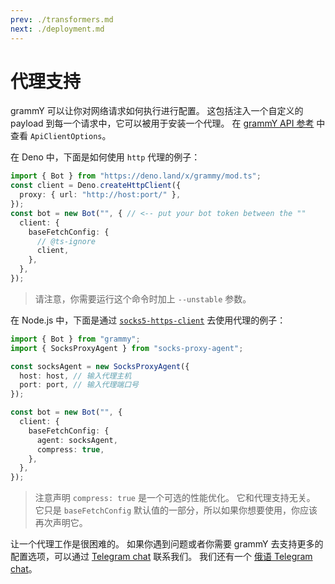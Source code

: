 ```yaml
---
prev: ./transformers.md
next: ./deployment.md
---
```


# 代理支持

grammY 可以让你对网络请求如何执行进行配置。
这包括注入一个自定义的 payload 到每一个请求中，它可以被用于安装一个代理。
在 [grammY API 参考](https://deno.land/x/grammy/mod.ts?s=ApiClientOptions) 中查看 `ApiClientOptions`。

在 Deno 中，下面是如何使用 `http` 代理的例子：

```ts
import { Bot } from "https://deno.land/x/grammy/mod.ts";
const client = Deno.createHttpClient({
  proxy: { url: "http://host:port/" },
});
const bot = new Bot("", { // <-- put your bot token between the ""
  client: {
    baseFetchConfig: {
      // @ts-ignore
      client,
    },
  },
});
```

> 请注意，你需要运行这个命令时加上 `--unstable` 参数。

在 Node.js 中，下面是通过 [`socks5-https-client`](https://www.npmjs.com/package/socks-proxy-agent) 去使用代理的例子：

```ts
import { Bot } from "grammy";
import { SocksProxyAgent } from "socks-proxy-agent";

const socksAgent = new SocksProxyAgent({
  host: host, // 输入代理主机
  port: port, // 输入代理端口号
});

const bot = new Bot("", {
  client: {
    baseFetchConfig: {
      agent: socksAgent,
      compress: true,
    },
  },
});
```

> 注意声明 `compress: true` 是一个可选的性能优化。
> 它和代理支持无关。
> 它只是 `baseFetchConfig` 默认值的一部分，所以如果你想要使用，你应该再次声明它。

让一个代理工作是很困难的。
如果你遇到问题或者你需要 grammY 去支持更多的配置选项，可以通过 [Telegram chat](https://t.me/grammyjs) 联系我们。
我们还有一个 [俄语 Telegram chat](https://t.me/grammyjs_ru)。
